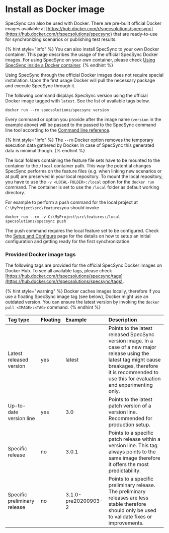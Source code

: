 # Install as Docker image

SpecSync can also be used with Docker. There are pre-built official Docker images available at [https://hub.docker.com/r/specsolutions/specsync](https://hub.docker.com/r/specsolutions/specsync) that are ready-to-use for synchronizing scenarios or publishing test results.

{% hint style="info" %}
You can also install SpecSync to your own Docker container. This page describes the usage of the official SpecSync Docker images. For using SpecSync on your own container, please check [Using SpecSync inside a Docker container](../important-concepts/using-specsync-inside-a-docker-container.md). 
{% endhint %}

Using SpecSync through the official Docker images does not require special installation. Upon the first usage Docker will pull the necessary package and execute SpecSync through it.

The following command displays SpecSync version using the official Docker image tagged with `latest`. See the list of available tags below.

```text
docker run --rm specsolutions/specsync version
```

Every command or option you provide after the image name \(`version` in the example above\) will be passed to the passed to the SpecSync command line tool according to the [Command line reference](../reference/command-line-reference/). 

{% hint style="info" %}
The `--rm` Docker option removes the temporary execution data gathered by Docker. In case of SpecSync this generated data is minimal though.
{% endhint %}

The local folders containing the feature file sets have to be mounted to the container to the `/local` container path. This way the potential changes SpecSync performs on the feature files \(e.g. when linking new scenarios or at pull\) are preserved in your local repository. To mount the local repository, you have to use the `-v <LOCAL-FOLDER>:/local` option for the `docker run` command. The container is set to use the `/local` folder as default working directory.

For example to perform a push command for the local project at `C:\MyProject\src\features`you should invoke 

```text
docker run --rm -v C:\MyProject\src\features:/local specsolutions/specsync push
```

The push command requires the local feature set to be configured. Check the [Setup and Configure](setup-and-configure.md) page for the details on how to setup an initial configuration and getting ready for the first synchronization.

### Provided Docker image tags

The following tags are provided for the official SpecSync Docker images on Docker Hub. To see all available tags, please check [https://hub.docker.com/r/specsolutions/specsync/tags](https://hub.docker.com/r/specsolutions/specsync/tags).

{% hint style="warning" %}
Docker caches images locally, therefore if you use a floating SpecSync image tag \(see below\), Docker might use an outdated version. You can ensure the latest version by invoking the `docker pull <IMAGE>:<TAG>` command.
{% endhint %}

| Tag type | Floating | Example | Description |
| :--- | :--- | :--- | :--- |
| Latest released version | yes | latest | Points to the latest released SpecSync version image. In a case of a new major release using the latest tag might cause breakages, therefore it is recommended to use this for evaluation and experimenting only. |
| Up-to-date version line | yes | 3.0 | Points to the latest patch version of a version line. Recommended for production setup. |
| Specific release | no | 3.0.1 | Points to a specific patch release within a version line. This tag always points to the same image therefore it offers the most predictability.  |
| Specific preliminary release | no | 3.1.0-pre20200903-2 | Points to a specific preliminary release. The preliminary releases are less stable therefore should only be used to validate fixes or improvements. |

